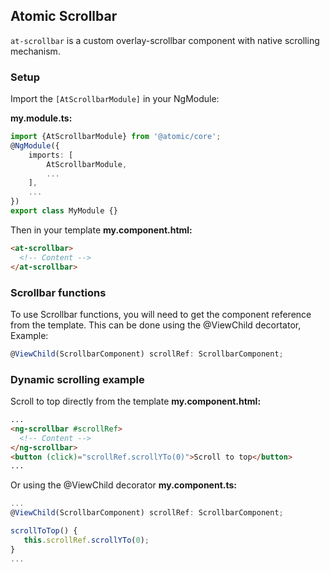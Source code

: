 ## Atomic Scrollbar

`at-scrollbar` is a custom overlay-scrollbar component with native scrolling mechanism.

### Setup
Import the `[AtScrollbarModule]` in your NgModule:

**my.module.ts:**
```typescript
import {AtScrollbarModule} from '@atomic/core';
@NgModule({
    imports: [
        AtScrollbarModule,
        ...
    ],
    ...
})
export class MyModule {}
```

Then in your template
**my.component.html:**
```html
<at-scrollbar>
  <!-- Content -->
</at-scrollbar>
```

### Scrollbar functions
To use Scrollbar functions, you will need to get the component reference from the template. This can be done using the 
@ViewChild decortator, Example:
```typescript
@ViewChild(ScrollbarComponent) scrollRef: ScrollbarComponent;
```


### Dynamic scrolling example

Scroll to top directly from the template
**my.component.html:**
```html
...
<ng-scrollbar #scrollRef>
  <!-- Content -->
</ng-scrollbar>
<button (click)="scrollRef.scrollYTo(0)">Scroll to top</button>
...
```

Or using the @ViewChild decorator
**my.component.ts:**
```typescript
...
@ViewChild(ScrollbarComponent) scrollRef: ScrollbarComponent;

scrollToTop() {
   this.scrollRef.scrollYTo(0);
}
...
```
